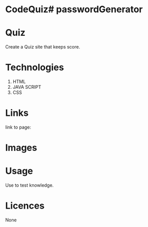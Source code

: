 # CodeQuiz# passwordGenerator

# Quiz

Create a Quiz site that keeps score.

# Technologies

1. HTML
2. JAVA SCRIPT
3. CSS

# Links

link to page:

# Images

# Usage

Use to test knowledge.

# Licences

None
